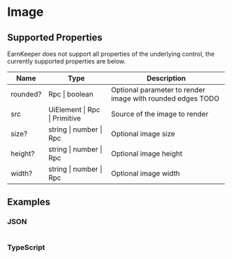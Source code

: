 # Image

## Supported Properties

EarnKeeper does not support all properties of the underlying control, the currently supported properties are below.

| Name     | Type                          | Description                                            |
| -------- | ---------------------------   | -----------                                            |
| rounded? | Rpc \| boolean               | Optional parameter to render image with rounded edges TODO |
| src      | UiElement \| Rpc \| Primitive | Source of the image to render                        |
| size?    | string \| number \| Rpc       | Optional image size                                    |
| height?  | string \| number \| Rpc       | Optional image height                                  |
| width?   | string \| number \| Rpc       | Optional image width                                   |

## Examples

### JSON

```json
```

### TypeScript

```javascript
```
